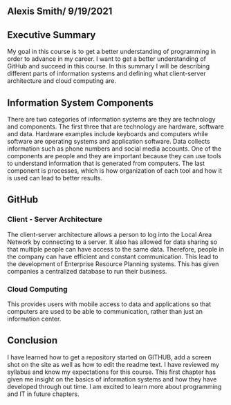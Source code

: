 ## Alexis Smith/ 9/19/2021

## Executive Summary
My goal in this course is to get a better understanding of programming in order to advance in my career. I want to get a better understanding of GitHub and succeed in this course. In this summary I will be describing different parts of information systems and defining what client-server architecture and cloud computing are. 

## Information System Components
There are two categories of information systems are they are technology and components. The first three that are technology are hardware, software and data. Hardware examples include keyboards and computers while software are operating systems and application software. Data collects information such as phone numbers and social media accounts. One of the components are people and they are important because they can use tools to understand information that is generated from computers. The last component is processes, which is how organization of each tool and how it is used can lead to better results. 

## GitHub
### Client - Server Architecture
The client-server architecture allows a person to log into the Local Area Network by connecting to a server. It also has allowed for data sharing so that multiple people can have access to the same data. Therefore, people in the company can have efficient and constant communication. This lead to the development of Enterprise Resource Planning systems. This has given companies a centralized database to run their business. 
### Cloud Computing
This provides users with mobile access to data and applications so that computers are used to be able to communication, rather than just an information center. 
## Conclusion
I have learned how to get a repository started on GITHUB, add a screen shot on the site as well as how to edit the readme text. I have reviewed my syllabus and know my expectations for this course. This first chapter has given me insight on the basics of information systems and how they have developed through out time. I am excited to learn more about programming and IT in future chapters.
